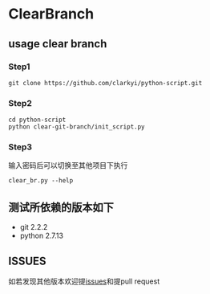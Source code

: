 # ClearBranch

## usage clear branch

### Step1
```
git clone https://github.com/clarkyi/python-script.git
```
### Step2
```
cd python-script
python clear-git-branch/init_script.py
```
### Step3
输入密码后可以切换至其他项目下执行
```
clear_br.py --help
```

## 测试所依赖的版本如下
+ git  2.2.2
+ python 2.7.13


## ISSUES
如若发现其他版本欢迎提[issues](https://github.com/clarkyi/python-script/issues)和提pull request

